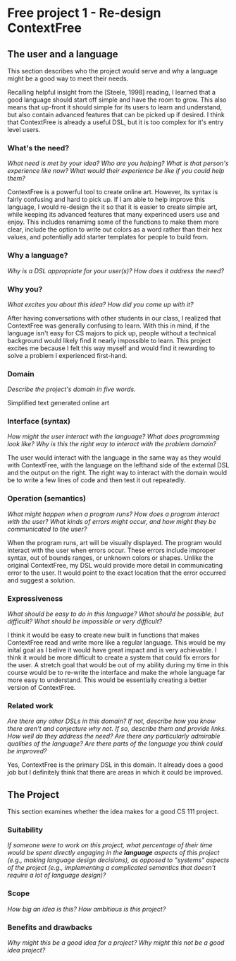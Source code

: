 # Free project 1 - Re-design ContextFree

## The user and a language

This section describes who the project would serve and why a language might be a
good way to meet their needs.

Recalling helpful insight from the [Steele, 1998] reading, I learned that a good language should start off simple and have the room to grow. This also means that up-front it should simple for its users to learn and understand, but also contain advanced features that can be picked up if desired. I think that ContextFree is already a useful DSL, but it is too complex for it's entry level users.

### What's the need?

_What need is met by your idea? Who are you helping? What is that person's
experience like now? What would their experience be like if you could help
them?_

ContextFree is a powerful tool to create online art. However, its syntax is fairly confusing and hard to pick up. If I am  able to help improve this language, I would re-design the it so that it is easier to create simple art, while keeping its advanced features that many experinced users use and enjoy. 
This includes renamimg some of the functions to make them more clear, include the option to write out colors as a word rather than their hex values, and potentially add starter templates for people to build from. 

### Why a language?

_Why is a DSL appropriate for your user(s)? How does it address the need?_

### Why you?

_What excites you about this idea? How did you come up with it?_

After having conversations with other students in our class, I realized that ContextFree was generally confusing to learn. With this in mind, if the language isn't easy for CS majors to pick up, people without a technical background would likely find it nearly impossible to learn. This project excites me because I felt this way myself and would find it rewarding to solve a problem I experienced first-hand.

### Domain

_Describe the project's domain in five words._

Simplified text generated online art

### Interface (syntax)

_How might the user interact with the language? What does programming look
like? Why is this the right way to interact with the problem domain?_

The user would interact with the language in the same way as they would with ContextFree, with the language on the lefthand side of the external DSL and the output on the right. The right way to interact with the domain would be to write a few lines of code and then test it out repeatedly.

### Operation (semantics)

_What might happen when a program runs? How does a program interact with the
user? What kinds of errors might occur, and how might they be communicated to
the user?_

When the program runs, art will be visually displayed. The program would interact with the user when errors occur. These errors include improper syntax, out of bounds ranges, or unknown colors or shapes. Unlike the original ContextFree, my DSL would provide more detail in communicating error to the user. It would point to the exact location that the error occurred and suggest a solution.

### Expressiveness

_What should be easy to do in this language? What should be possible, but
difficult? What should be impossible or very difficult?_

I think it would be easy to create new built in functions that makes ContextFree read and write more like a regular language. This would be my inital goal as I belive it would have great impact and is very achievable. I think it would be more difficult to create a system that could fix errors for the user. A stretch goal that would be out of my ability during my time in this course would be to re-write the interface and make the whole language far more easy to understand. This would be essentially creating a better version of ContextFree. 

### Related work

_Are there any other DSLs in this domain? If not, describe how you know there
aren't and conjecture why not. If so, describe them and provide links. How well
do they address the need? Are there any particularly admirable qualities of the
language? Are there parts of the language you think could be improved?_

Yes, ContextFree is the primary DSL in this domain. It already does a good job but I definitely think that there are areas in which it could be improved.

## The Project

This section examines whether the idea makes for a good CS 111 project.

### Suitability

_If someone were to work on this project, what percentage of their time would be
spent directly engaging in the **language** aspects of this project (e.g.,
making language design decisions), as opposed to "systems" aspects of the
project (e.g., implementing a complicated semantics that doesn't require a lot
of language design)?_

### Scope

_How big an idea is this? How ambitious is this project?_

### Benefits and drawbacks

_Why might this be a good idea for a project? Why might this not be a good idea
project?_
